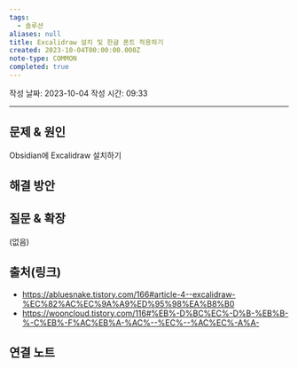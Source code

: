 ```yaml
---
tags:
  - 솔루션
aliases: null
title: Excalidraw 설치 및 한글 폰트 적용하기
created: 2023-10-04T00:00:00.000Z
note-type: COMMON
completed: true
---
```

작성 날짜: 2023-10-04
작성 시간: 09:33


----

## 문제 & 원인

Obsidian에 Excalidraw 설치하기

## 해결 방안


## 질문 & 확장

(없음)

## 출처(링크)
-  https://abluesnake.tistory.com/166#article-4--excalidraw-%EC%82%AC%EC%9A%A9%ED%95%98%EA%B8%B0
- https://wooncloud.tistory.com/116#%EB%-D%BC%EC%-D%B-%EB%B-%-C%EB%-F%AC%EB%A-%AC%--%EC%--%AC%EC%-A%A-

## 연결 노트
